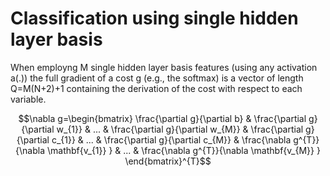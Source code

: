 # Classification using single hidden layer basis

When employng M single hidden layer basis features (using any activation a(.)) the full gradient of a cost g (e.g., the softmax) is a vector of length Q=M(N+2)+1 containing the derivation of the cost with respect to each variable.

$$\nabla g=\begin{bmatrix}
\frac{\partial g}{\partial b} & \frac{\partial g}{\partial w_{1}} & ... & \frac{\partial g}{\partial w_{M}} & \frac{\partial g}{\partial c_{1}} &  ... & \frac{\partial g}{\partial c_{M}} & \frac{\nabla g^{T}}{\nabla \mathbf{v_{1}} } & ...  & \frac{\nabla g^{T}}{\nabla \mathbf{v_{M}} }
\end{bmatrix}^{T}$$

